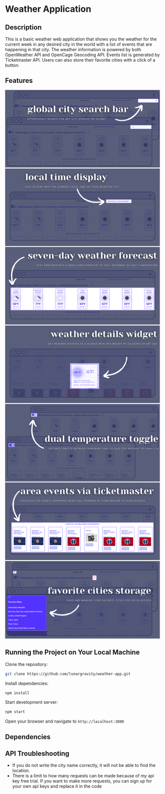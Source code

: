 # Weather Application

## Description

This is a basic weather web application that shows you the weather for the current week in any desired city in the world with a list of events that are happening in that city. The weather information is powered by both OpenWeather API and OpenCage Geocoding API. Events list is generated by Ticketmaster API. Users can also store their favorite cities with a click of a button.

## Features

![global search bar](public/images/global%20city%20search%20bar.png)
![local time display](public/images/local%20time%20display.png)
![seven day weather forecast](public/images/seven-day%20weather%20forecast.png)
![weather details widget](public/images/weather%20details%20widget.png)
![dual temperature toggle](public/images/dual%20temperature%20toggle.png)
![area events via ticketmaster](public/images/area%20events%20via%20ticketmaster.png)
![favorite cities storage](public/images/favorite%20cities%20storage.png)

## Running the Project on Your Local Machine

Clone the repository:

```bash
git clone https://github.com/lunargravity/weather-app.git
```

Install dependencies:

```bash
npm install
```

Start development server:

```bash
npm start
```

Open your browser and navigate to `http://localhost:3000`

## Dependencies

## API Troubleshooting

- If you do not write the city name correctly, it will not be able to find the location.
- There is a limit to how many requests can be made because of my api key free trial. If you want to make more requests, you can sign up for your own api keys and replace it in the code

